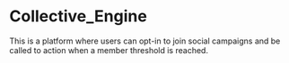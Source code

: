 
# Collective_Engine

This is a platform where users can opt-in to join social campaigns and be called to action when a member threshold is reached.
